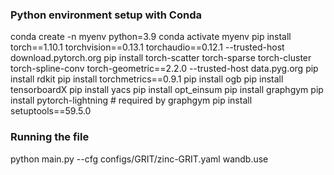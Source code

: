 ### Python environment setup with Conda
conda create -n myenv python=3.9
conda activate myenv
pip install torch==1.10.1 torchvision==0.13.1 torchaudio==0.12.1 --trusted-host download.pytorch.org
pip install torch-scatter torch-sparse torch-cluster torch-spline-conv torch-geometric==2.2.0 --trusted-host data.pyg.org
pip install rdkit
pip install torchmetrics==0.9.1
pip install ogb
pip install tensorboardX
pip install yacs
pip install opt_einsum
pip install graphgym 
pip install pytorch-lightning # required by graphgym 
pip install setuptools==59.5.0

### Running the file

python main.py --cfg configs/GRIT/zinc-GRIT.yaml  wandb.use 
